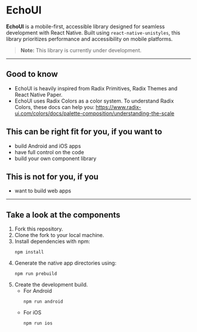 # EchoUI

**EchoUI** is a mobile-first, accessible library designed for seamless development with React Native. Built using `react-native-unistyles`, this library prioritizes performance and accessibility on mobile platforms.

> **Note:** This library is currently under development.

---

## Good to know
- EchoUI is heavily inspired from Radix Primitives, Radix Themes and React Native Paper.
- EchoUI uses Radix Colors as a color system. To understand Radix Colors, these docs can help you: https://www.radix-ui.com/colors/docs/palette-composition/understanding-the-scale

## This can be right fit for you, if you want to
- build Android and iOS apps
- have full control on the code
- build your own component library

## This is not for you, if you
- want to build web apps

---

## Take a look at the components
1. Fork this repository.
2. Clone the fork to your local machine.
3. Install dependencies with npm:
    ```
    npm install
    ```
4. Generate the native app directories using:
    ```
    npm run prebuild
    ```
5. Create the development build.
    - For Android
        ```
        npm run android
        ```
    - For iOS
        ```
        npm run ios
        ```
